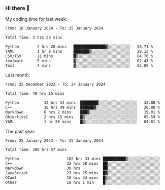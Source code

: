 ### Hi there 👋

My coding time for last week:

<!--START_SECTION:week-->

```txt
From: 18 January 2024 - To: 25 January 2024

Total Time: 3 hrs 58 mins

Python        2 hrs 20 mins   ██████████████▓░░░░░░░░░░   58.71 %
YAML          1 hr 9 mins     ███████▒░░░░░░░░░░░░░░░░░   29.13 %
CSV/TSV       11 mins         █▒░░░░░░░░░░░░░░░░░░░░░░░   04.76 %
textmate      5 mins          ▓░░░░░░░░░░░░░░░░░░░░░░░░   02.43 %
Text          4 mins          ▓░░░░░░░░░░░░░░░░░░░░░░░░   02.09 %
```

<!--END_SECTION:week-->

Last month:

<!--START_SECTION:month-->

```txt
From: 25 December 2023 - To: 24 January 2024

Total Time: 40 hrs 15 mins

Python           12 hrs 54 mins  ████████░░░░░░░░░░░░░░░░░   32.08 %
C++              10 hrs 49 mins  ██████▓░░░░░░░░░░░░░░░░░░   26.88 %
Markdown         6 hrs 2 mins    ███▓░░░░░░░░░░░░░░░░░░░░░   15.01 %
ObjectiveC       2 hrs 15 mins   █▒░░░░░░░░░░░░░░░░░░░░░░░   05.59 %
YAML             1 hr 56 mins    █▒░░░░░░░░░░░░░░░░░░░░░░░   04.81 %
```

<!--END_SECTION:month-->

The past year:

<!--START_SECTION:year-->

```txt
From: 25 January 2023 - To: 25 January 2024

Total Time: 388 hrs 57 mins

Python                     162 hrs 33 mins ██████████▒░░░░░░░░░░░░░░   41.79 %
C++                        32 hrs 58 mins  ██░░░░░░░░░░░░░░░░░░░░░░░   08.48 %
Markdown                   30 hrs          ██░░░░░░░░░░░░░░░░░░░░░░░   07.72 %
JavaScript                 23 hrs 25 mins  █▓░░░░░░░░░░░░░░░░░░░░░░░   06.02 %
OCaml                      18 hrs 34 mins  █▒░░░░░░░░░░░░░░░░░░░░░░░   04.77 %
Other                      18 hrs 1 min    █░░░░░░░░░░░░░░░░░░░░░░░░   04.63 %
```

<!--END_SECTION:year-->
